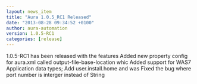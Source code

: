 ```yaml
---
layout: news_item
title: "Aura 1.0.5_RC1 Released"
date: "2013-08-28 09:34:52 +0100"
author: aura-automation
version: 1.0.5-RC1
categories: [release]
---
```


1.0.5-RC1 has been released with the features
    Added new property config for aura.xml called output-file-base-location whic
    Added support for WAS7 Application data types; Add user.install.home and was
    Fixed the bug where port number is interger instead of String


